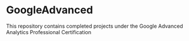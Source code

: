 # GoogleAdvanced
This repository contains completed projects under the Google Advanced Analytics Professional Certification

